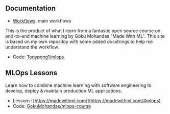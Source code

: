 ## Documentation

- [Workflows](tagifai/main.md): main workflows
<!-- - [tagifai](tagifai/data.md): documentation of functionality -->
<!-- - [config](config/config.md): configurations -->

This is the product of what I learn from a fantastic open source course on end-to-end
machine learning by Goku Mohandas "Made With ML". This site is based on my own repositoy with some added docstrings to help me understand the workflow.

- Code: [Tonypeng1/mlops](https://github.com/tonypeng1/mlops)

## MLOps Lessons

Learn how to combine machine learning with software engineering to develop, deploy & maintain production ML applications.

- Lessons: [https://madewithml.com/](https://madewithml.com/#mlops)
- Code: [GokuMohandas/mlops-course](https://github.com/GokuMohandas/mlops-course)
